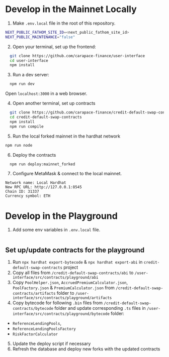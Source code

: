 # Develop in the Mainnet Locally

1. Make `.env.local` file in the root of this repository.

```bash
NEXT_PUBLIC_FATHOM_SITE_ID=<next_public_fathom_site_id>
NEXT_PUBLIC_MAINTENANCE="false"
```

2. Open your terminal, set up the frontend:

```bash
  git clone https://github.com/carapace-finance/user-interface
  cd user-interface
  npm install
```

3. Run a dev server:

```bash
  npm run dev
```

Open `localhost:3000` in a web browser.

4. Open another terminal, set up contracts

```bash
  git clone https://github.com/carapace-finance/credit-default-swap-contracts
  cd credit-default-swap-contracts
  npm install
  npm run compile
```

5. Run the local forked mainnet in the hardhat network

```bash
npm run node
```

6. Deploy the contracts

```bash
  npm run deploy:mainnet_forked
```

7. Configure MetaMask & connect to the local mainnet.

```
Network name: Local Hardhat
New RPC URL: http://127.0.0.1:8545
Chain ID: 31337
Currency symbol: ETH
```

# Develop in the Playground

1. Add some env variables in `.env.local` file.

```bash

```

## Set up/update contracts for the playground

1. Run `npx hardhat export-bytecode` & `npx hardhat export-abi` in `credit-default-swap-contracts` project
2. Copy all files from `/credit-default-swap-contracts/abi` to `/user-interface/src/contracts/playground/abi`
3. Copy `PoolHelper.json`, `AccruedPremiumCalculator.json`, `PoolFactory.json` & `PremiumCalculator.json` from `/credit-default-swap-contracts/artifacts` folder to `/user-interface/src/contracts/playground/artifacts`
4. Copy bytecode for following `.bin` files from `/credit-default-swap-contracts/bytecode` folder and update corresponding `.ts` files in `/user-interface/src/contracts/playground/bytecode` folder:

- `ReferenceLendingPools`,
- `ReferenceLendingPoolsFactory`
- `RiskFactorCalculator`

5. Update the deploy script if necessary
6. Refresh the database and deploy new forks with the updated contracts
